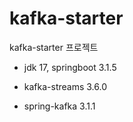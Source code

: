 # kafka-starter

kafka-starter 프로젝트

- jdk 17, springboot 3.1.5

- kafka-streams 3.6.0
- spring-kafka 3.1.1